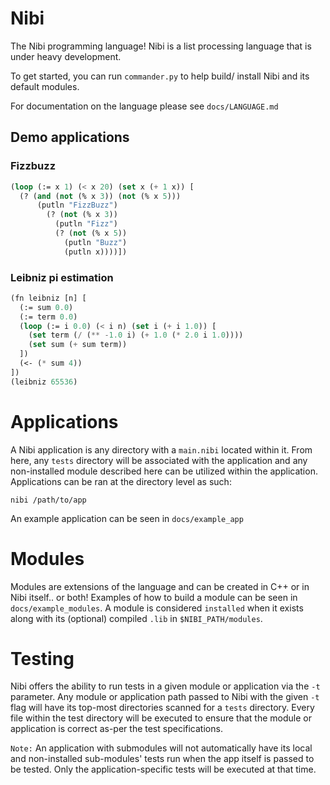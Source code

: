 # Nibi

The Nibi programming language! Nibi is a list processing language that is under heavy development.

To get started, you can run `commander.py` to help build/ install Nibi and its default modules.

For documentation on the language please see `docs/LANGUAGE.md` 

## Demo applications

### Fizzbuzz

```lisp
(loop (:= x 1) (< x 20) (set x (+ 1 x)) [
  (? (and (not (% x 3)) (not (% x 5)))
      (putln "FizzBuzz")
        (? (not (% x 3)) 
          (putln "Fizz")
          (? (not (% x 5)) 
            (putln "Buzz") 
            (putln x))))])
```

### Leibniz pi estimation

```lisp
(fn leibniz [n] [
  (:= sum 0.0)
  (:= term 0.0)
  (loop (:= i 0.0) (< i n) (set i (+ i 1.0)) [
    (set term (/ (** -1.0 i) (+ 1.0 (* 2.0 i 1.0))))
    (set sum (+ sum term))
  ])
  (<- (* sum 4))
])
(leibniz 65536)
```

# Applications

A Nibi application is any directory with a `main.nibi` located within it. From here, any `tests` directory will be associated with the application and any non-installed module described here
can be utilized within the application. Applications can be ran at the directory level as such:

```
nibi /path/to/app
```

An example application can be seen in `docs/example_app`

# Modules

Modules are extensions of the language and can be created in C++ or in Nibi itself.. or both! Examples of how to build a module can be seen in `docs/example_modules`. 
A module is considered `installed` when it exists along with its (optional) compiled `.lib` in `$NIBI_PATH/modules`.

# Testing

Nibi offers the ability to run tests in a given module or application via the `-t` parameter. Any module or application path passed to Nibi with the given `-t` flag will have its top-most directories scanned for a `tests` directory. Every file within the test directory will be executed to ensure that the module or application is correct as-per the test specifications. 

`Note:` An application with submodules will not automatically have its local and non-installed sub-modules' tests run when the app itself is passed to be tested. Only the application-specific tests will be executed at that time. 

